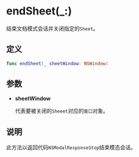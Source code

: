 # endSheet(_:)

结束文档模式会话并关闭指定的`Sheet`。

## 定义

```swift
func endSheet(_ sheetWindow: NSWindow)
```

## 参数

* **sheetWindow**

    代表要被关闭的`Sheeet`对应的`窗口`对象。

## 说明

此方法以返回代码`NSModalResponseStop`结束模态会话。